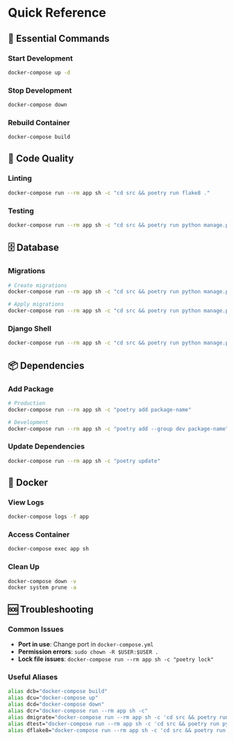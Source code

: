 # Quick Reference

## 🚀 Essential Commands

### Start Development
```bash
docker-compose up -d
```

### Stop Development
```bash
docker-compose down
```

### Rebuild Container
```bash
docker-compose build
```

## 🔧 Code Quality

### Linting
```bash
docker-compose run --rm app sh -c "cd src && poetry run flake8 ."
```

### Testing
```bash
docker-compose run --rm app sh -c "cd src && poetry run python manage.py test"
```

## 🗄️ Database

### Migrations
```bash
# Create migrations
docker-compose run --rm app sh -c "cd src && poetry run python manage.py makemigrations"

# Apply migrations
docker-compose run --rm app sh -c "cd src && poetry run python manage.py migrate"
```

### Django Shell
```bash
docker-compose run --rm app sh -c "cd src && poetry run python manage.py shell"
```

## 📦 Dependencies

### Add Package
```bash
# Production
docker-compose run --rm app sh -c "poetry add package-name"

# Development
docker-compose run --rm app sh -c "poetry add --group dev package-name"
```

### Update Dependencies
```bash
docker-compose run --rm app sh -c "poetry update"
```

## 🐳 Docker

### View Logs
```bash
docker-compose logs -f app
```

### Access Container
```bash
docker-compose exec app sh
```

### Clean Up
```bash
docker-compose down -v
docker system prune -a
```

## 🆘 Troubleshooting

### Common Issues
- **Port in use**: Change port in `docker-compose.yml`
- **Permission errors**: `sudo chown -R $USER:$USER .`
- **Lock file issues**: `docker-compose run --rm app sh -c "poetry lock"`

### Useful Aliases
```bash
alias dcb="docker-compose build"
alias dcu="docker-compose up"
alias dcd="docker-compose down"
alias dcr="docker-compose run --rm app sh -c"
alias dmigrate="docker-compose run --rm app sh -c 'cd src && poetry run python manage.py migrate'"
alias dtest="docker-compose run --rm app sh -c 'cd src && poetry run python manage.py test'"
alias dflake8="docker-compose run --rm app sh -c 'cd src && poetry run flake8 .'"
```

